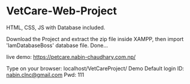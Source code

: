 # VetCare-Web-Project
HTML, CSS, JS with Database included.


Download the Project and extract the zip file inside XAMPP, then import 'IamDatabaseBoss' database file.
Done...

live demo: https://petcare.nabin-chaudhary.com.np/

Type on your browser: localhost/VetCareProject/
Demo Default login ID: nabin.clnc@gmail.com
Pwd: 111
